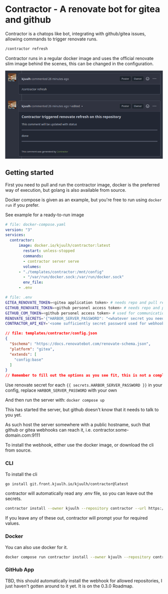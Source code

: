 # Contractor - A renovate bot for gitea and github

Contractor is a chatops like bot, integrating with github/gitea issues, allowing commands to trigger renovate runs.

```bash
/contractor refresh	
```

Contractor runs in a regular docker image and uses the official renovate slim image behind the scenes, this can be changed in the configuration.

![command](./assets/command.png)

## Getting started

First you need to pull and run the contractor image, docker is the preferred way of execution, but golang is also available from source.

Docker compose is given as an example, but you're free to run using `docker run` if you prefer.

See example for a ready-to-run image

```yaml
# file: docker-compose.yaml
version: "3"
services:
  contractor:
	  image: docker.io/kjuulh/contractor:latest
		restart: unless-stopped
		commands:
		- contractor server serve
		volumes:
	  - "./templates/contractor:/mnt/config"
		- "/var/run/docker.sock:/var/run/docker.sock"
		env_file:
	  - .env
```

```bash
# file: .env
GITEA_RENOVATE_TOKEN=<gitea application token> # needs repo and pull request permissions
GITHUB_RENOVATE_TOKEN=<github personel access token> # needs repo and pull request permissions
GITHUB_COM_TOKEN=<github personel access token> # used for communication, doesn't need much
RENOVATE_SECRETS='{"HARBOR_SERVER_PASSWORD": "<whatever secret you need in your config>"}'
CONTRACTOR_API_KEY='<some sufficiently secret password used for webhooks to authenticate to your server>'
```

```json
// file: templates/contractor/config.json
{
  "$schema": "https://docs.renovatebot.com/renovate-schema.json",
  "platform": "gitea",
  "extends": [
    "config:base"
  ]
}
// Remember to fill out the options as you see fit, this is not a complete example
```

Use renovate secret for each `{{ secrets.HARBOR_SERVER_PASSWORD }}` in your config, replace `HARBOR_SERVER_PASSWORD` with your own

And then run the server with: `docker compose up`

This has started the server, but github doesn't know that it needs to talk to you yet.

As such host the server somewhere with a public hostname, such that github or gitea webhooks can reach it, i.e. contractor.some-domain.com:9111

To install the webhook, either use the docker image, or download the cli from source.

### CLI

To install the cli

```bash
go install git.front.kjuulh.io/kjuulh/contractor@latest	
```

contractor will automatically read any .env file, so you can leave out the secrets.

```bash
contractor install --owner kjuulh --repository contractor --url https://git.front.kjuulh.io/api/v1 --backend gitea	
```

If you leave any of these out, contractor will prompt your for required values.

### Docker

You can also use docker for it.

```bash
docker compose run contractor install --owner kjuulh --repository contractor --url https://git.front.kjuulh.io/api/v1 --backend gitea	
```

### GitHub App

TBD, this should automatically install the webhook for allowed repositories, I just haven't gotten around to it yet. It is on the 0.3.0 Roadmap.

